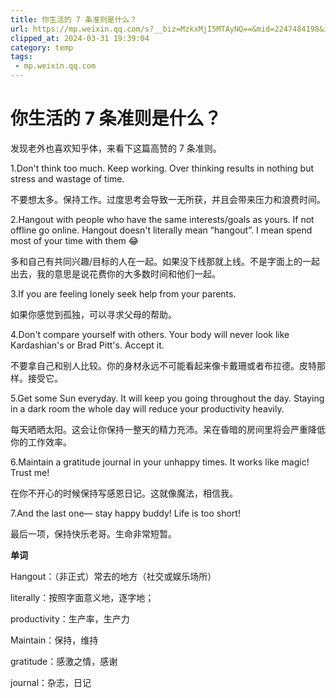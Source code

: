 ```yaml
---
title: 你生活的 7 条准则是什么？
url: https://mp.weixin.qq.com/s?__biz=MzkxMjI5MTAyNQ==&mid=2247484198&idx=1&sn=f88d9f85eaf0fdd3105bb27ed4ea9ccc&chksm=c10e6698f679ef8ea5bb716158c03ab73a3109ee361983011c737e6339b750ee787bd4b3b2c4&mpshare=1&scene=1&srcid=0227ZFjjqFCXyuRUUI5Gsl1Q&sharer_shareinfo=ce664b7e280f83d30b604dce3938f509&sharer_shareinfo_first=ce664b7e280f83d30b604dce3938f509#rd
clipped_at: 2024-03-31 19:39:04
category: temp
tags: 
 - mp.weixin.qq.com
---
```



# 你生活的 7 条准则是什么？

  

发现老外也喜欢知乎体，来看下这篇高赞的 7 条准则。

1.Don't think too much. Keep working. Over thinking results in nothing but stress and wastage of time.

不要想太多。保持工作。过度思考会导致一无所获，并且会带来压力和浪费时间。

2.Hangout with people who have the same interests/goals as yours. If not offline go online. Hangout doesn't literally mean “hangout”. I mean spend most of your time with them 😂

多和自己有共同兴趣/目标的人在一起。如果没下线那就上线。不是字面上的一起出去，我的意思是说花费你的大多数时间和他们一起。

3.If you are feeling lonely seek help from your parents.

如果你感觉到孤独，可以寻求父母的帮助。

4.Don't compare yourself with others. Your body will never look like Kardashian's or Brad Pitt's. Accept it.

不要拿自己和别人比较。你的身材永远不可能看起来像卡戴珊或者布拉德。皮特那样。接受它。

5.Get some Sun everyday. It will keep you going throughout the day. Staying in a dark room the whole day will reduce your productivity heavily.

每天晒晒太阳。这会让你保持一整天的精力充沛。呆在昏暗的房间里将会严重降低你的工作效率。

6.Maintain a gratitude journal in your unhappy times. It works like magic! Trust me!

在你不开心的时候保持写感恩日记。这就像魔法，相信我。

7.And the last one— stay happy buddy! Life is too short!

最后一项，保持快乐老哥。生命非常短暂。

**单词**

Hangout：（非正式）常去的地方（社交或娱乐场所）

literally：按照字面意义地，逐字地；

productivity：生产率，生产力

Maintain：保持，维持

gratitude：感激之情，感谢

journal：杂志，日记